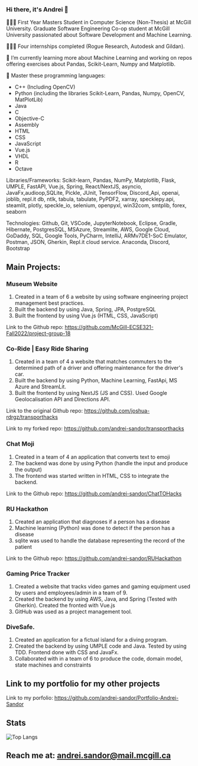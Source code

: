 ### Hi there, it's Andrei 👋

<!--
**andrei-sandor/andrei-sandor** is a ✨ _special_ ✨ repository because its `README.md` (this file) appears on your GitHub profile.

Here are some ideas to get you started:

- 🔭 I’m currently working on ...
- 🌱 I’m currently learning ...
- 👯 I’m looking to collaborate on ...
- 🤔 I’m looking for help with ...
- 💬 Ask me about ...
- 📫 How to reach me: ...
- 😄 Pronouns: ...
- ⚡ Fun fact: ...
-->

🧑🏻‍🎓 First Year Masters Student in Computer Science (Non-Thesis) at McGill University. Graduate Software Engineering Co-op student at McGill University passionated about Software Development and Machine Learning. 

👨🏻‍💻 Four internships completed (Rogue Research, Autodesk and Gildan).

🌱 I’m currently learning more about Machine Learning and working on repos offering exercises about Pandas, Scikit-Learn, Numpy and Matplotlib.

💪 Master these programming languages:
- C++ (Including OpenCV)
- Python (including the libraries Scikit-Learn, Pandas, Numpy, OpenCV, MatPlotLib)
- Java
- C
- Objective-C
- Assembly
- HTML
- CSS
- JavaScript
- Vue.js
- VHDL
- R
- Octave

Libraries/Frameworks: Scikit-learn, Pandas, NumPy, Matplotlib, Flask, UMPLE, FastAPI, Vue.js, Spring, React/NextJS, asyncio, JavaFx,audioop,SQLite, Pickle, JUnit, TensorFlow, Discord_Api, openai, joblib, repl.it db, ntlk, tabula, tabulate, PyPDF2, xarray, specklepy.api, steamlit, plotly, speckle_io, selenium, openpyxl, win32com, smtplib, forex,  seaborn

Technologies: Github, Git, VSCode, JupyterNotebook, Eclipse, Gradle, Hibernate, PostgresSQL, MSAzure, Streamlite, AWS, Google Cloud, GoDaddy, SQL, Google Tools, PyCharm, IntelliJ, ARMv7DE1-SoC Emulator, Postman, JSON, Gherkin, Repl.it cloud service. Anaconda, Discord, Bootstrap


## Main Projects:
### Museum Website
 1. Created in a team of 6 a website by using software engineering project management best practices.
 2. Built the backend by using Java, Spring, JPA, PostgreSQL
 3. Built the frontend by using Vue.js (HTML, CSS, JavaScript)

 Link to the Github repo: https://github.com/McGill-ECSE321-Fall2022/project-group-18

 ### Co-Ride | Easy Ride Sharing
 1. Created in a team of 4 a website that matches commuters to the determined path of a driver and offering maintenance for the driver's car.
 2. Built the backend by using Python, Machine Learning, FastApi, MS Azure and StreamLit.
 3. Built the frontend by using NextJS (JS and CSS). Used Google Geolocalisation API and Directions API.

 Link to the original Github repo: https://github.com/joshua-rdrgz/transporthacks
 
 Link to my forked repo: https://github.com/andrei-sandor/transporthacks


### Chat Moji
 1. Created in a team of 4 an application that converts text to emoji
 2. The backend was done by using Python (handle the input and produce the output)
 3. The frontend was started written in HTML, CSS to integrate the backend.
  
 Link to the Github repo: https://github.com/andrei-sandor/ChatTOHacks

### RU Hackathon
 1. Created an application that diagnoses if a person has a disease
 2. Machine learning (Python) was done to detect if the person has a disease
 3. sqlite was used to handle the database representing the record of the patient

Link to the Github repo: https://github.com/andrei-sandor/RUHackathon

### Gaming Price Tracker
 1. Created a website that tracks video games and gaming equipment used by users and employees/admin in a team of 9.
 2. Created the backend by using AWS, Java, and Spring (Tested with Gherkin). Created the fronted with Vue.js
 3. GitHub was used as a project management tool.

### DiveSafe.
 1. Created an application for a fictual island for a diving program.
 2. Created the backend by using UMPLE code and Java. Tested by using TDD. Frontend done with CSS and JavaFx.
 3. Collaborated with in a team of 6 to produce the code, domain model, state machines and constraints

## Link to my portfolio for my other projects
Link to my porfolio: https://github.com/andrei-sandor/Portfolio-Andrei-Sandor

## Stats

![Top Langs](https://github-readme-stats.vercel.app/api/top-langs/?username=andrei-sandor)


## Reach me at: andrei.sandor@mail.mcgill.ca


